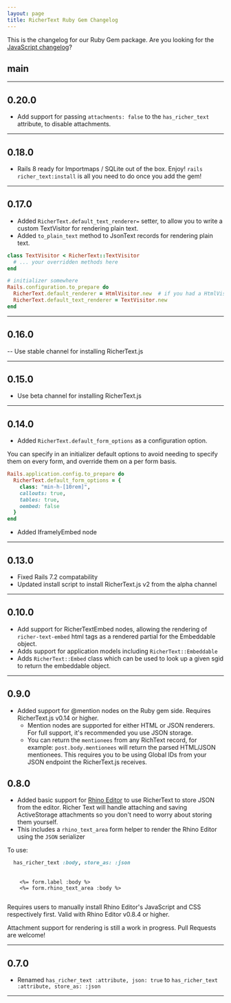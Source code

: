 ```yaml
---
layout: page
title: RicherText Ruby Gem Changelog
---
```


This is the changelog for our Ruby Gem package. Are you looking for the <a href="/changelog" target="_blank">JavaScript changelog</a>?

## main

---

## 0.20.0

- Add support for passing `attachments: false` to the `has_richer_text` attribute, to disable attachments.

---

## 0.18.0

- Rails 8 ready for Importmaps / SQLite out of the box. Enjoy! `rails richer_text:install` is all you need to do once you add the gem!

---

## 0.17.0

- Added `RicherText.default_text_renderer=` setter, to allow you to write a custom TextVisitor for rendering plain text.
- Added `to_plain_text` method to JsonText records for rendering plain text.

```ruby
class TextVisitor < RicherText::TextVisitor
  # ... your overridden methods here
end

# initializer somewhere
Rails.configuration.to_prepare do
  RicherText.default_renderer = HtmlVisitor.new  # if you had a HtmlVisitor also defined.
  RicherText.default_text_renderer = TextVisitor.new
end
```

---

## 0.16.0

-- Use stable channel for installing RicherText.js

---

## 0.15.0

- Use beta channel for installing RicherText.js

---

## 0.14.0

- Added `RicherText.default_form_options` as a configuration option.

You can specify in an initializer default options to avoid needing to specify them on every form, and override them on a per form basis.

```ruby
Rails.application.config.to_prepare do
  RicherText.default_form_options = {
    class: "min-h-[10rem]",
    callouts: true,
    tables: true,
    oembed: false
  }
end
```

- Added IframelyEmbed node

---

## 0.13.0

- Fixed Rails 7.2 compatability
- Updated install script to install RicherText.js v2 from the alpha channel

---

## 0.10.0

- Add support for RicherTextEmbed nodes, allowing the rendering of `richer-text-embed` html tags as a rendered partial for the Embeddable object.
- Adds support for application models including `RicherText::Embeddable`
- Adds `RicherText::Embed` class which can be used to look up a given sgid to return the embeddable object.

---

## 0.9.0

- Added support for @mention nodes on the Ruby gem side. Requires RicherText.js v0.14 or higher.
  - Mention nodes are supported for either HTML or JSON renderers. For full support, it's recommended you use JSON storage.
  - You can return the `mentionees` from any RichText record, for example: `post.body.mentionees` will return the parsed HTML/JSON mentionees. This requires you to be using Global IDs from your JSON endpoint the RicherText.js receives.

## 0.8.0

- Added basic support for [Rhino Editor](https://rhino-editor.vercel.app) to use RicherText to store JSON from the editor. Richer Text will handle attaching and saving ActiveStorage attachments so you don't need to worry about storing them yourself.
- This includes a `rhino_text_area` form helper to render the Rhino Editor using the `JSON` serializer

To use:

```ruby
  has_richer_text :body, store_as: :json
```

<pre>
  <code>
    &lt;%= form.label :body %&gt;
    &lt;%= form.rhino_text_area :body %&gt;
  </code>
</pre>

Requires users to manually install Rhino Editor's JavaScript and CSS respectively first. Valid with Rhino Editor v0.8.4 or higher.

Attachment support for rendering is still a work in progress. Pull Requests are welcome!

---

## 0.7.0

- Renamed `has_richer_text :attribute, json: true` to `has_richer_text :attribute, store_as: :json`

---
